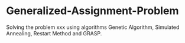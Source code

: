 # Generalized-Assignment-Problem

Solving the problem xxx using algorithms Genetic Algorithm, Simulated Annealing, Restart Method and GRASP.
